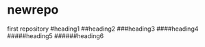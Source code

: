 # newrepo
first repository
#heading1
##heading2
###heading3
####heading4
#####heading5
######heading6
